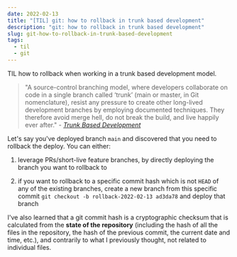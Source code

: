 ```yaml
---
date: 2022-02-13
title: "[TIL] git: how to rollback in trunk based development"
description: "git: how to rollback in trunk based development"
slug: git-how-to-rollback-in-trunk-based-development
tags:
  - til
  - git
---
```


TIL how to rollback when working in a trunk based development model.

> "A source-control branching model, where developers collaborate on code in a
> single branch called ‘trunk’ (main or master, in Git nomenclature), resist any
> pressure to create other long-lived development branches by employing
> documented techniques. They therefore avoid merge hell, do not break the
> build, and live happily ever after." - _[Trunk Based
> Development](https://trunkbaseddevelopment.com/)_

Let's say you've deployed branch `main` and discovered that you need to rollback
the deploy. You can either:

1. leverage PRs/short-live feature branches, by directly deploying the branch
   you want to rollback to

2. if you want to rollback to a specific commit hash which is not `HEAD` of any
of the existing branches, create a new branch from this specific commit `git
checkout -b rollback-2022-02-13 ad3da78` and deploy that branch

I've also learned that a git commit hash is a cryptographic checksum that is
calculated from the **state of the repository** (including the hash of all the
files in the repository, the hash of the previous commit, the current date and
time, etc.), and contrarily to what I previously thought, not related to
individual files.